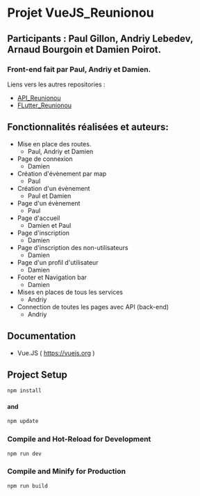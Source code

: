# Projet VueJS_Reunionou

## Participants : Paul Gillon, Andriy Lebedev, Arnaud Bourgoin et Damien Poirot.
### Front-end fait par Paul, Andriy et Damien.
Liens vers les autres repositories : 
- [API_Reunionou](https://github.com/Arnaud541/API_Reunionou)
- [FLutter_Reunionou](https://github.com/Arnaud541/Flutter_Reunionou)

## Fonctionnalités réalisées et auteurs:

- Mise en place des routes.
  - Paul, Andriy et Damien
- Page de connexion
  - Damien
- Création d'évènement par map
  - Paul
- Création d'un évènement
  - Paul et Damien
- Page d'un évènement
  - Paul
- Page d'accueil
  - Damien et Paul
- Page d'inscription
  - Damien
- Page d'inscription des non-utilisateurs
  - Damien 
- Page d'un profil d'utilisateur
  - Damien
- Footer et Navigation bar
  - Damien
- Mises en places de tous les services
  - Andriy
- Connection de toutes les pages avec API (back-end)
  - Andriy 

## Documentation

- Vue.JS ( https://vuejs.org )

## Project Setup

```sh
npm install
```

#### and

```sh
npm update
```

### Compile and Hot-Reload for Development

```sh
npm run dev
```

### Compile and Minify for Production

```sh
npm run build
```

